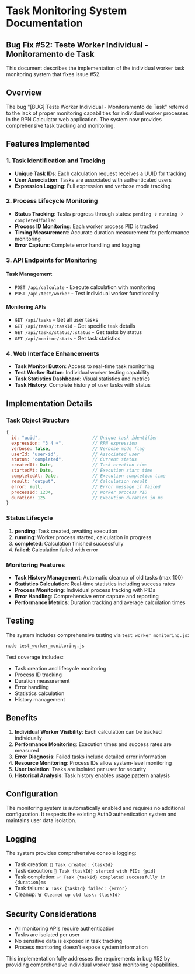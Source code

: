 # Task Monitoring System Documentation

## Bug Fix #52: Teste Worker Individual - Monitoramento de Task

This document describes the implementation of the individual worker task monitoring system that fixes issue #52.

## Overview

The bug "[BUG] Teste Worker Individual - Monitoramento de Task" referred to the lack of proper monitoring capabilities for individual worker processes in the RPN Calculator web application. The system now provides comprehensive task tracking and monitoring.

## Features Implemented

### 1. Task Identification and Tracking
- **Unique Task IDs**: Each calculation request receives a UUID for tracking
- **User Association**: Tasks are associated with authenticated users
- **Expression Logging**: Full expression and verbose mode tracking

### 2. Process Lifecycle Monitoring
- **Status Tracking**: Tasks progress through states: `pending` → `running` → `completed`/`failed`
- **Process ID Monitoring**: Each worker process PID is tracked
- **Timing Measurement**: Accurate duration measurement for performance monitoring
- **Error Capture**: Complete error handling and logging

### 3. API Endpoints for Monitoring

#### Task Management
- `POST /api/calculate` - Execute calculation with monitoring
- `POST /api/test/worker` - Test individual worker functionality

#### Monitoring APIs
- `GET /api/tasks` - Get all user tasks
- `GET /api/tasks/:taskId` - Get specific task details
- `GET /api/tasks/status/:status` - Get tasks by status
- `GET /api/monitor/stats` - Get task statistics

### 4. Web Interface Enhancements
- **Task Monitor Button**: Access to real-time task monitoring
- **Test Worker Button**: Individual worker testing capability
- **Task Statistics Dashboard**: Visual statistics and metrics
- **Task History**: Complete history of user tasks with status

## Implementation Details

### Task Object Structure
```javascript
{
  id: "uuid",                    // Unique task identifier
  expression: "3 4 +",           // RPN expression
  verbose: false,                // Verbose mode flag
  userId: "user-id",             // Associated user
  status: "completed",           // Current status
  createdAt: Date,               // Task creation time
  startedAt: Date,               // Execution start time
  completedAt: Date,             // Execution completion time
  result: "output",              // Calculation result
  error: null,                   // Error message if failed
  processId: 1234,               // Worker process PID
  duration: 125                  // Execution duration in ms
}
```

### Status Lifecycle
1. **pending**: Task created, awaiting execution
2. **running**: Worker process started, calculation in progress
3. **completed**: Calculation finished successfully
4. **failed**: Calculation failed with error

### Monitoring Features
- **Task History Management**: Automatic cleanup of old tasks (max 100)
- **Statistics Calculation**: Real-time statistics including success rates
- **Process Monitoring**: Individual process tracking with PIDs
- **Error Handling**: Comprehensive error capture and reporting
- **Performance Metrics**: Duration tracking and average calculation times

## Testing

The system includes comprehensive testing via `test_worker_monitoring.js`:

```bash
node test_worker_monitoring.js
```

Test coverage includes:
- Task creation and lifecycle monitoring
- Process ID tracking
- Duration measurement
- Error handling
- Statistics calculation
- History management

## Benefits

1. **Individual Worker Visibility**: Each calculation can be tracked individually
2. **Performance Monitoring**: Execution times and success rates are measured
3. **Error Diagnosis**: Failed tasks include detailed error information
4. **Resource Monitoring**: Process IDs allow system-level monitoring
5. **User Isolation**: Tasks are isolated per user for security
6. **Historical Analysis**: Task history enables usage pattern analysis

## Configuration

The monitoring system is automatically enabled and requires no additional configuration. It respects the existing Auth0 authentication system and maintains user data isolation.

## Logging

The system provides comprehensive console logging:
- Task creation: `📝 Task created: {taskId}`
- Task execution: `🚀 Task {taskId} started with PID: {pid}`
- Task completion: `✅ Task {taskId} completed successfully in {duration}ms`
- Task failure: `❌ Task {taskId} failed: {error}`
- Cleanup: `🗑️ Cleaned up old task: {taskId}`

## Security Considerations

- All monitoring APIs require authentication
- Tasks are isolated per user
- No sensitive data is exposed in task tracking
- Process monitoring doesn't expose system information

This implementation fully addresses the requirements in bug #52 by providing comprehensive individual worker task monitoring capabilities.